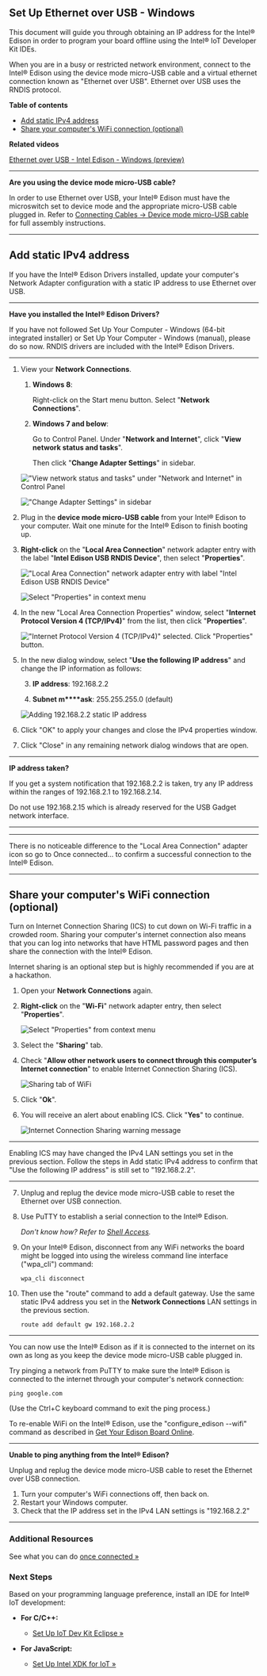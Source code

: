 ## Set Up Ethernet over USB - Windows

This document will guide you through obtaining an IP address for the Intel® Edison in order to program your board offline using the Intel® IoT Developer Kit IDEs.

When you are in a busy or restricted network environment, connect to the Intel® Edison using the device mode micro-USB cable and a virtual ethernet connection known as "Ethernet over USB". Ethernet over USB uses the RNDIS protocol.

**Table of contents**

* [Add static IPv4 address](#add-static-ipv4-address)
* [Share your computer's WiFi connection (optional)](#share-your-computers-wifi-connection-optional)

**Related videos**

[Ethernet over USB - Intel Edison - Windows (preview)]()

---

**Are you using the device mode micro-USB cable?**

In order to use Ethernet over USB, your Intel® Edison must have the microswitch set to device mode and the appropriate micro-USB cable plugged in. Refer to [Connecting Cables → Device mode micro-USB cable](../assembly-arduino_expansion_board/connecting_cables.md#device-mode-micro-usb-cable) for full assembly instructions.

---

## Add static IPv4 address

If you have the Intel® Edison Drivers installed, update your computer's Network Adapter configuration with a static IP address to use Ethernet over USB.

---

**Have you installed the Intel® Edison Drivers?**

If you have not followed Set Up Your Computer - Windows (64-bit integrated installer) or Set Up Your Computer - Windows (manual), please do so now. RNDIS drivers are included with the Intel® Edison Drivers.

---

1. View your **Network Connections**.

    1. **Windows 8**: 				Right-click on the Start menu button. Select "**Network Connections**".

    2. **Windows 7 and below**: 		Go to Control Panel. Under "**Network and Internet**", click "**View network status and tasks**". 		Then click "**Change Adapter Settings**" in sidebar. 	!["View network status and tasks" under "Network and Internet" in Control Panel](images_windows/control_panel-view_network_status_and_tasks.png)	!["Change Adapter Settings" in sidebar](images_windows/control_panel-chanage_adpater_settings.png)

2. Plug in the **device mode micro-USB cable** from your Intel® Edison to your computer. Wait one minute for the Intel® Edison to finish booting up.

3. **Right-click** on the "**Local Area Connection**" network adapter entry with the label "**Intel Edison USB RNDIS Device**", then select "**Properties**".	!["Local Area Connection" network adapter entry with label "Intel Edison USB RNDIS Device"](images_windows/control_panel-lan_adapter.png)
	![Select "Properties" in context menu](images_windows/control_panel-context_menu-properties.png)

4. In the new "Local Area Connection Properties" window, select "**Internet Protocol Version 4 (TCP/IPv4)**" from the list, then click "**Properties**".	!["Internet Protocol Version 4 (TCP/IPv4)" selected. Click "Properties" button.](images_windows/lan_properties-ipv4-properties_button.png)
5. In the new dialog window, select "**Use the following IP address**" and change the IP information as follows:

    3. **IP address**: 192.168.2.2

    4. **Subnet m****ask**: 255.255.255.0 (default)	![Adding 192.168.2.2 static IP address](images_windows/ipv4_properties-add_static_ip.png)

6. Click "OK" to apply your changes and close the IPv4 properties window. 

7. Click "Close" in any remaining network dialog windows that are open.

---

**IP address taken?**

If you get a system notification that 192.168.2.2 is taken, try any IP address within the ranges of 192.168.2.1 to 192.168.2.14. 

Do not use 192.168.2.15 which is already reserved for the USB Gadget network interface.

---

---

There is no noticeable difference to the "Local Area Connection" adapter icon so go to Once connected... to confirm a successful connection to the Intel® Edison.

---

## Share your computer's WiFi connection (optional)

Turn on Internet Connection Sharing (ICS) to cut down on Wi-Fi traffic in a crowded room. Sharing your computer's internet connection also means that you can log into networks that have HTML password pages and then share the connection with the Intel® Edison.Internet sharing is an optional step but is highly recommended if you are at a hackathon.

1. Open your **Network Connections** again.

2. **Right-click** on the "**Wi-Fi**" network adapter entry, then select "**Properties**".	![Select "Properties" from context menu](images_windows/control_panel-wifi_adapter-properties.png)

3. Select the "**Sharing**" tab. 

4. Check "**Allow other network users to connect through this computer’s Internet connection**" to enable Internet Connection Sharing (ICS).	![Sharing tab of WiFi](images_windows/wifi_properties-sharing_tab.png)

5. Click "**Ok**". 

6. You will receive an alert about enabling ICS. Click "**Yes**" to continue.	![Internet Connection Sharing warning message](images_windows/ics-warning_message.png)

---

Enabling ICS may have changed the IPv4 LAN settings you set in the previous section. Follow the steps in Add static IPv4 address to confirm that "Use the following IP address" is still set to "192.168.2.2".

---

7. Unplug and replug the device mode micro-USB cable to reset the Ethernet over USB connection.

8. Use PuTTY to establish a serial connection to the Intel® Edison.
	
	_Don't know how? Refer to [Shell Access](../README.md#3-shell-access)._

9. On your Intel® Edison, disconnect from any WiFi networks the board might be logged into using the wireless command line interface ("wpa_cli") command:

	```
	wpa_cli disconnect
	```

10. Then use the "route" command to add a default gateway. Use the same static IPv4 address you set in the **Network Connections** LAN settings in the previous section.

	```
	route add default gw 192.168.2.2
	```
	
---

You can now use the Intel® Edison as if it is connected to the internet on its own as long as you keep the device mode micro-USB cable plugged in.

Try pinging a network from PuTTY to make sure the Intel® Edison is connected to the internet through your computer's network connection:

```
ping google.com
```

(Use the Ctrl+C keyboard command to exit the ping process.)

To re-enable WiFi on the Intel® Edison, use the "configure_edison --wifi" command as described in [Get Your Edison Board Online](../connect_to_wifi/connect.md).

---

**Unable to ping anything from the Intel® Edison?**

Unplug and replug the device mode micro-USB cable to reset the Ethernet over USB connection.

1. Turn your computer's WiFi connections off, then back on.
2. Restart your Windows computer.
3. Check that the IP address set in the IPv4 LAN settings is "192.168.2.2"

---

### Additional Resources

See what you can do [once connected »](once_connected.md)


### Next Steps

Based on your programming language preference, install an IDE for Intel® IoT development:

* **For C/C++:**
  * [Set Up IoT Dev Kit Eclipse »](../set_up_eclipse/setup.md)

* **For JavaScript:**
  * [Set Up Intel XDK for IoT »](../set_up_xdk/setup.md)


